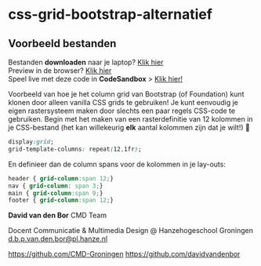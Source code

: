 # css-grid-bootstrap-alternatief

## Voorbeeld bestanden
Bestanden **downloaden** naar je laptop? [Klik hier](https://github.com/CMD-Groningen/css-grid-bootstrap-alternatief/archive/refs/heads/master.zip)     
Preview in de browser? [Klik hier](https://cmd-groningen.github.io/css-grid-bootstrap-alternatief)  
Speel live met deze code in **CodeSandbox** > [Klik hier!](https://codesandbox.io/s/github/CMD-Groningen/css-grid-bootstrap-alternatief) 

Voorbeeld van hoe je het column grid van Bootstrap (of Foundation) kunt klonen door alleen vanilla CSS grids te gebruiken! Je kunt eenvoudig je eigen rastersysteem maken door slechts een paar regels CSS-code te gebruiken. Begin met het maken van een rasterdefinitie van 12 kolommen in je CSS-bestand (het kan willekeurig **elk** aantal kolommen zijn dat je wilt!) 🙂

```CSS
display:grid;
grid-template-columns: repeat(12,1fr);
```

En definieer dan de column spans voor de kolommen in je lay-outs:

```CSS
header { grid-column:span 12;}
nav { grid-column: span 3;}
main { grid-column:span 9;}
footer { grid-column:span 12;}
```

**David van den Bor**
CMD Team

Docent Communicatie & Multimedia Design @ Hanzehogeschool Groningen
d.b.p.van.den.bor@pl.hanze.nl

https://github.com/CMD-Groningen
https://github.com/davidvandenbor
